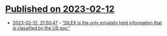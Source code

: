 # [Published on 2023-02-12](index.md)

* [2023-02-12, 21:50:47](https://news.ycombinator.com/item?id=34767430) - [“SILEX is the only privately held information that is classified by the US gov.”](https://en.wikipedia.org/wiki/Separation_of_isotopes_by_laser_excitation)
